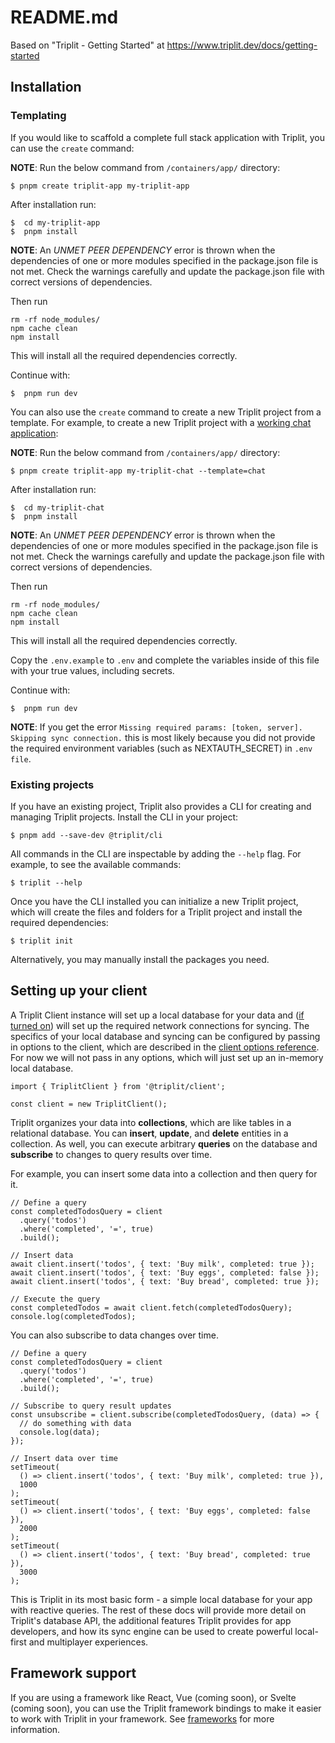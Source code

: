 # README.md

Based on "Triplit - Getting Started" at https://www.triplit.dev/docs/getting-started

## Installation

### Templating

If you would like to scaffold a complete full stack application with Triplit, you can use the ```create``` command:

**NOTE**: Run the below command from ```/containers/app/``` directory:

```
$ pnpm create triplit-app my-triplit-app
```

After installation run:

```
$  cd my-triplit-app
$  pnpm install
```

**NOTE**: An *UNMET PEER DEPENDENCY* error is thrown when the dependencies of one or more modules specified in the package.json file is not met. Check the warnings carefully and update the package.json file with correct versions of dependencies.

Then run
```
rm -rf node_modules/
npm cache clean
npm install
```

This will install all the required dependencies correctly.

Continue with:

```
$  pnpm run dev
```

You can also use the ```create``` command to create a new Triplit project from a template. For example, to create a new Triplit project with a [working chat application](https://github.com/aspen-cloud/triplit/tree/main/templates/chat-template#readme):

**NOTE**: Run the below command from ```/containers/app/``` directory:

```
$ pnpm create triplit-app my-triplit-chat --template=chat
```

After installation run:

```
$  cd my-triplit-chat
$  pnpm install
```

**NOTE**: An *UNMET PEER DEPENDENCY* error is thrown when the dependencies of one or more modules specified in the package.json file is not met. Check the warnings carefully and update the package.json file with correct versions of dependencies.

Then run
```
rm -rf node_modules/
npm cache clean
npm install
```

This will install all the required dependencies correctly.

Copy the ```.env.example``` to ```.env``` and complete the variables inside of this file with your true values, including secrets.

Continue with:

```
$  pnpm run dev
```

**NOTE**: If you get the error ```Missing required params: [token, server]. Skipping sync connection.``` this is most likely because you did not provide the required environment variables (such as NEXTAUTH_SECRET) in ```.env file```.

### Existing projects

If you have an existing project, Triplit also provides a CLI for creating and managing Triplit projects. Install the CLI in your project:

```
$ pnpm add --save-dev @triplit/cli
```

All commands in the CLI are inspectable by adding the ```--help``` flag. For example, to see the available commands:

```
$ triplit --help
```

Once you have the CLI installed you can initialize a new Triplit project, which will create the files and folders for a Triplit project and install the required dependencies:

```
$ triplit init
```

Alternatively, you may manually install the packages you need.

## Setting up your client

A Triplit Client instance will set up a local database for your data and ([if turned on](https://www.triplit.dev/docs/sync)) will set up the required network connections for syncing. The specifics of your local database and syncing can be configured by passing in options to the client, which are described in the [client options reference](https://www.triplit.dev/docs/client-options). For now we will not pass in any options, which will just set up an in-memory local database.

```
import { TriplitClient } from '@triplit/client';
 
const client = new TriplitClient();
```

Triplit organizes your data into **collections**, which are like tables in a relational database. You can **insert**, **update**, and **delete** entities in a collection. As well, you can execute arbitrary **queries** on the database and **subscribe** to changes to query results over time.

For example, you can insert some data into a collection and then query for it.

```
// Define a query
const completedTodosQuery = client
  .query('todos')
  .where('completed', '=', true)
  .build();
 
// Insert data
await client.insert('todos', { text: 'Buy milk', completed: true });
await client.insert('todos', { text: 'Buy eggs', completed: false });
await client.insert('todos', { text: 'Buy bread', completed: true });
 
// Execute the query
const completedTodos = await client.fetch(completedTodosQuery);
console.log(completedTodos);
```

You can also subscribe to data changes over time.

```
// Define a query
const completedTodosQuery = client
  .query('todos')
  .where('completed', '=', true)
  .build();
 
// Subscribe to query result updates
const unsubscribe = client.subscribe(completedTodosQuery, (data) => {
  // do something with data
  console.log(data);
});
 
// Insert data over time
setTimeout(
  () => client.insert('todos', { text: 'Buy milk', completed: true }),
  1000
);
setTimeout(
  () => client.insert('todos', { text: 'Buy eggs', completed: false }),
  2000
);
setTimeout(
  () => client.insert('todos', { text: 'Buy bread', completed: true }),
  3000
);
```

This is Triplit in its most basic form - a simple local database for your app with reactive queries. The rest of these docs will provide more detail on Triplit's database API, the additional features Triplit provides for app developers, and how its sync engine can be used to create powerful local-first and multiplayer experiences.

## Framework support

If you are using a framework like React, Vue (coming soon), or Svelte (coming soon), you can use the Triplit framework bindings to make it easier to work with Triplit in your framework. See [frameworks](https://www.triplit.dev/docs/frameworks) for more information.
